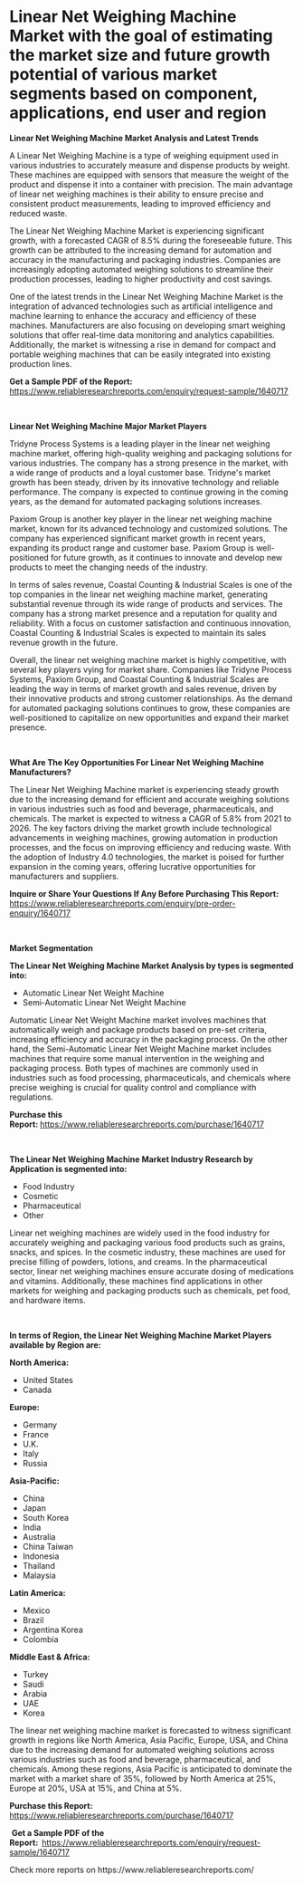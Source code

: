 <p><h1>Linear Net Weighing Machine Market with the goal of estimating the market size and future growth potential of various market segments based on component, applications, end user and region</h1></p><p><strong>Linear Net Weighing Machine Market Analysis and Latest Trends</strong></p>
<p><p>A Linear Net Weighing Machine is a type of weighing equipment used in various industries to accurately measure and dispense products by weight. These machines are equipped with sensors that measure the weight of the product and dispense it into a container with precision. The main advantage of linear net weighing machines is their ability to ensure precise and consistent product measurements, leading to improved efficiency and reduced waste.</p><p>The Linear Net Weighing Machine Market is experiencing significant growth, with a forecasted CAGR of 8.5% during the foreseeable future. This growth can be attributed to the increasing demand for automation and accuracy in the manufacturing and packaging industries. Companies are increasingly adopting automated weighing solutions to streamline their production processes, leading to higher productivity and cost savings.</p><p>One of the latest trends in the Linear Net Weighing Machine Market is the integration of advanced technologies such as artificial intelligence and machine learning to enhance the accuracy and efficiency of these machines. Manufacturers are also focusing on developing smart weighing solutions that offer real-time data monitoring and analytics capabilities. Additionally, the market is witnessing a rise in demand for compact and portable weighing machines that can be easily integrated into existing production lines.</p></p>
<p><strong>Get a Sample PDF of the Report:&nbsp;</strong> <a href="https://www.reliableresearchreports.com/enquiry/request-sample/1640717">https://www.reliableresearchreports.com/enquiry/request-sample/1640717</a></p>
<p>&nbsp;</p>
<p><strong>Linear Net Weighing Machine Major Market Players</strong></p>
<p><p>Tridyne Process Systems is a leading player in the linear net weighing machine market, offering high-quality weighing and packaging solutions for various industries. The company has a strong presence in the market, with a wide range of products and a loyal customer base. Tridyne's market growth has been steady, driven by its innovative technology and reliable performance. The company is expected to continue growing in the coming years, as the demand for automated packaging solutions increases.</p><p>Paxiom Group is another key player in the linear net weighing machine market, known for its advanced technology and customized solutions. The company has experienced significant market growth in recent years, expanding its product range and customer base. Paxiom Group is well-positioned for future growth, as it continues to innovate and develop new products to meet the changing needs of the industry.</p><p>In terms of sales revenue, Coastal Counting & Industrial Scales is one of the top companies in the linear net weighing machine market, generating substantial revenue through its wide range of products and services. The company has a strong market presence and a reputation for quality and reliability. With a focus on customer satisfaction and continuous innovation, Coastal Counting & Industrial Scales is expected to maintain its sales revenue growth in the future.</p><p>Overall, the linear net weighing machine market is highly competitive, with several key players vying for market share. Companies like Tridyne Process Systems, Paxiom Group, and Coastal Counting & Industrial Scales are leading the way in terms of market growth and sales revenue, driven by their innovative products and strong customer relationships. As the demand for automated packaging solutions continues to grow, these companies are well-positioned to capitalize on new opportunities and expand their market presence.</p></p>
<p>&nbsp;</p>
<p><strong>What Are The Key Opportunities For Linear Net Weighing Machine Manufacturers?</strong></p>
<p><p>The Linear Net Weighing Machine market is experiencing steady growth due to the increasing demand for efficient and accurate weighing solutions in various industries such as food and beverage, pharmaceuticals, and chemicals. The market is expected to witness a CAGR of 5.8% from 2021 to 2026. The key factors driving the market growth include technological advancements in weighing machines, growing automation in production processes, and the focus on improving efficiency and reducing waste. With the adoption of Industry 4.0 technologies, the market is poised for further expansion in the coming years, offering lucrative opportunities for manufacturers and suppliers.</p></p>
<p><strong>Inquire or Share Your Questions If Any Before Purchasing This Report:</strong> <a href="https://www.reliableresearchreports.com/enquiry/pre-order-enquiry/1640717">https://www.reliableresearchreports.com/enquiry/pre-order-enquiry/1640717</a></p>
<p>&nbsp;</p>
<p><strong>Market Segmentation</strong></p>
<p><strong>The Linear Net Weighing Machine Market Analysis by types is segmented into:</strong></p>
<p><ul><li>Automatic Linear Net Weight Machine</li><li>Semi-Automatic Linear Net Weight Machine</li></ul></p>
<p><p>Automatic Linear Net Weight Machine market involves machines that automatically weigh and package products based on pre-set criteria, increasing efficiency and accuracy in the packaging process. On the other hand, the Semi-Automatic Linear Net Weight Machine market includes machines that require some manual intervention in the weighing and packaging process. Both types of machines are commonly used in industries such as food processing, pharmaceuticals, and chemicals where precise weighing is crucial for quality control and compliance with regulations.</p></p>
<p><strong>Purchase this Report:&nbsp;</strong><a href="https://www.reliableresearchreports.com/purchase/1640717">https://www.reliableresearchreports.com/purchase/1640717</a></p>
<p>&nbsp;</p>
<p><strong>The Linear Net Weighing Machine Market Industry Research by Application is segmented into:</strong></p>
<p><ul><li>Food Industry</li><li>Cosmetic</li><li>Pharmaceutical</li><li>Other</li></ul></p>
<p><p>Linear net weighing machines are widely used in the food industry for accurately weighing and packaging various food products such as grains, snacks, and spices. In the cosmetic industry, these machines are used for precise filling of powders, lotions, and creams. In the pharmaceutical sector, linear net weighing machines ensure accurate dosing of medications and vitamins. Additionally, these machines find applications in other markets for weighing and packaging products such as chemicals, pet food, and hardware items.</p></p>
<p>&nbsp;</p>
<p><strong>In terms of Region, the Linear Net Weighing Machine Market Players available by Region are:</strong></p>
<p>
    <p> <strong> North America: </strong>
        <ul>
            <li>United States</li>
            <li>Canada</li>
        </ul>
        </p> 
    <p> <strong> Europe: </strong>
        <ul>
            <li>Germany</li>
            <li>France</li>
            <li>U.K.</li>
            <li>Italy</li>
            <li>Russia</li>
        </ul>
        </p> 
    <p> <strong> Asia-Pacific: </strong>
        <ul>
            <li>China</li>
            <li>Japan</li>
            <li>South Korea</li>
            <li>India</li>
            <li>Australia</li>
            <li>China Taiwan</li>
            <li>Indonesia</li>
            <li>Thailand</li>
            <li>Malaysia</li>
        </ul>
        </p> 
    <p> <strong> Latin America: </strong>
        <ul>
            <li>Mexico</li>
            <li>Brazil</li>
            <li>Argentina Korea</li>
            <li>Colombia</li>
        </ul>
        </p> 
    <p> <strong> Middle East & Africa: </strong>
        <ul>
            <li>Turkey</li>
            <li>Saudi</li>
            <li>Arabia</li>
            <li>UAE</li>
            <li>Korea</li>
        </ul>
    </p>
    </p>
<p><p>The linear net weighing machine market is forecasted to witness significant growth in regions like North America, Asia Pacific, Europe, USA, and China due to the increasing demand for automated weighing solutions across various industries such as food and beverage, pharmaceutical, and chemicals. Among these regions, Asia Pacific is anticipated to dominate the market with a market share of 35%, followed by North America at 25%, Europe at 20%, USA at 15%, and China at 5%.</p></p>
<p><strong>Purchase this Report: </strong><a href="https://www.reliableresearchreports.com/purchase/1640717">https://www.reliableresearchreports.com/purchase/1640717</a></p>
<p>&nbsp;<strong>Get a Sample PDF of the Report:&nbsp;&nbsp;</strong><a href="https://www.reliableresearchreports.com/enquiry/request-sample/1640717">https://www.reliableresearchreports.com/enquiry/request-sample/1640717</a></p>
<p><strong></strong></p>
<p>Check more reports on https://www.reliableresearchreports.com/</p>